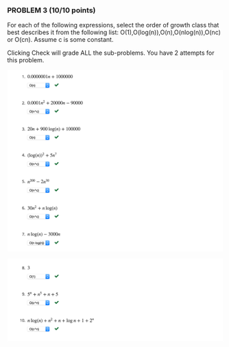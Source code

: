 ### PROBLEM 3  (10/10 points)

For each of the following expressions, select the order of growth class that best describes it from the following list: O(1),O(log(n)),O(n),O(nlog(n)),O(nc) or O(cn). Assume c is some constant.

Clicking Check will grade ALL the sub-problems. You have 2 attempts for this problem.

![](./img/01.png)

![](./img/02.png)


